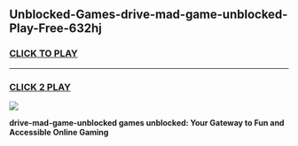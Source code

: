 
## Unblocked-Games-drive-mad-game-unblocked-Play-Free-632hj
<h3>
<a href="https://premium76.site?title=drive-mad-game-unblocked&ref=19M">CLICK TO PLAY</a></h3>
<hr>

<h3>
<a href="https://premium76.site?title=drive-mad-game-unblocked&ref=19M">CLICK 2 PLAY</a>
  
</h3>

<a href="https://premium76.site?title=drive-mad-game-unblocked&ref=19M"><img src="https://clearcache.store/games.png"></a>


**drive-mad-game-unblocked games unblocked: Your Gateway to Fun and Accessible Online Gaming**
